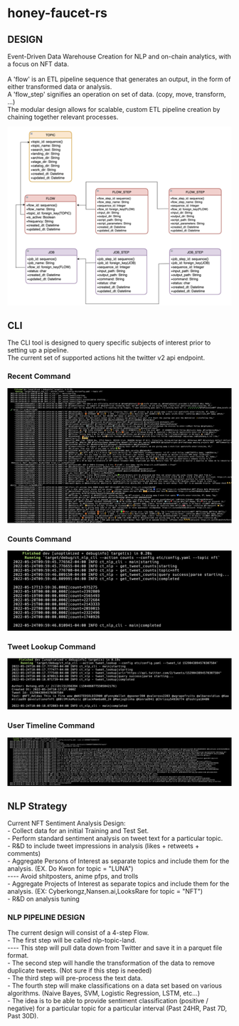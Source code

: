 # honey-faucet-rs

## DESIGN
<p>Event-Driven Data Warehouse Creation for NLP and on-chain analytics, with a focus on NFT data. </br></br>
A 'flow' is an ETL pipeline sequence that generates an output, in the form of either transformed data or analysis. </br>
A 'flow_step' signifies an operation on set of data. (copy, move, transform, ...) </br>
The modular design allows for scalable, custom ETL pipeline creation by chaining together relevant processes. </br>
</p>

<p align="center" width="15%" size="50%">
   <img src="work/db_design_flows.png">  
</p>

## CLI
<p>The CLI tool is designed to query specific subjects of interest prior to setting up a pipeline. </br>
The current set of supported actions hit the twitter v2 api endpoint. </br>
</p>

### Recent Command
<p align="center" width="15%" size="50%">
   <img src="work/cli_recent_test_run.png">  
</p>

### Counts Command
<p align="center" width="15%" size="50%">
   <img src="work/cli_counts_test_run.png">  
</p>

### Tweet Lookup Command
<p align="center" width="15%" size="50%">
   <img src="work/cli_tweet_lookup_test_run.png">  
</p>

### User Timeline Command
<p align="center" width="15%" size="50%">
   <img src="work/cli_user_timeline_test_run.png">  
</p>

## NLP Strategy
<p>Current NFT Sentiment Analysis Design: </br>
- Collect data for an initial Training and Test Set. </br>
- Perform standard sentiment analysis on tweet text for a particular topic. </br>
- R&D to include tweet impressions in analysis (likes + retweets + comments) </br>
- Aggregate Persons of Interest as separate topics and include them for the analysis. (EX. Do Kwon for topic = "LUNA") </br>
---- Avoid shitposters, anime pfps, and trolls </br>
- Aggregate Projects of Interest as separate topics and include them for the analysis. (EX: Cyberkongz,Nansen.ai,LooksRare for topic = "NFT") </br>
- R&D on analysis tuning
</p>

### NLP PIPELINE DESIGN
<p>The current design will consist of a 4-step Flow. </br>
- The first step will be called nlp-topic-land. </br>
---- This step will pull data down from Twitter and save it in a parquet file format. </br>
- The second step will handle the transformation of the data to remove duplicate tweets. (Not sure if this step is needed)</br>
- The third step will pre-process the text data. </br>
- The fourth step will make classifications on a data set based on various algorithms. (Naive Bayes, SVM, Logistic Regression, LSTM, etc...) </br>
- The idea is to be able to provide sentiment classification (positive / negative) for a particular topic for a particular interval (Past 24HR, Past 7D, Past 30D). </br>
</br>
</p>
